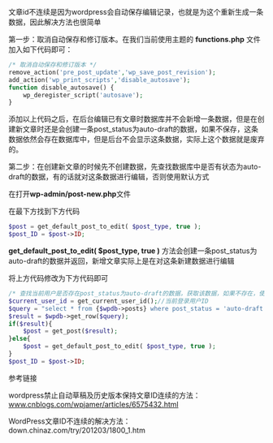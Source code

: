 文章id不连续是因为wordpress会自动保存编辑记录，也就是为这个重新生成一条数据，因此解决方法也很简单

第一步：取消自动保存和修订版本。在我们当前使用主题的 **functions.php** 文件加入如下代码即可：

```php
/* 取消自动保存和修订版本 */
remove_action('pre_post_update','wp_save_post_revision');
add_action('wp_print_scripts','disable_autosave');
function disable_autosave() {
    wp_deregister_script('autosave');
}

```

添加以上代码之后，在后台编辑已有文章时数据库并不会新增一条数据，但是在创建新文章时还是会创建一条post_status为auto-draft的数据，如果不保存，这条数据依然会存在数据库中，但是后台不会显示这条数据，实际上这个数据就是废弃的。

第二步：在创建新文章的时候先不创建数据，先查找数据库中是否有状态为auto-draft的数据，有的话就对这条数据进行编辑，否则使用默认方式

在打开**wp-admin/post-new.php**文件

在最下方找到下方代码
```php
$post = get_default_post_to_edit( $post_type, true ); 
$post_ID = $post->ID;
```

**get_default_post_to_edit( $post_type, true )** 方法会创建一条post_status为auto-draft的数据并返回，新增文章实际上是在对这条新建数据进行编辑

将上方代码修改为下方代码即可

```php
/* 查找当前用户是否存在post_status为auto-draft的数据，获取该数据，如果不存在，使用系统方式创建一条数据 */
$current_user_id = get_current_user_id();//当前登录用户ID
$query = "select * from {$wpdb->posts} where post_status = 'auto-draft' and post_author = {$current_user_id} order by id asc limit 1;";
$result = $wpdb->get_row($query);
if($result){
	$post = get_post($result);
}else{
	$post = get_default_post_to_edit( $post_type, true );
}
$post_ID = $post->ID;

```

参考链接

wordpress禁止自动草稿及历史版本保持文章ID连续的方法：www.cnblogs.com/wpjamer/articles/6575432.html

WordPress文章ID不连续的解决方法：down.chinaz.com/try/201203/1800_1.htm
